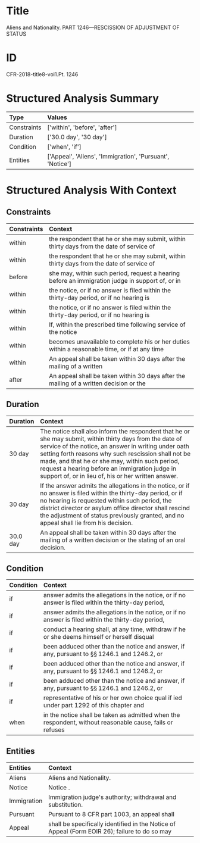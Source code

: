 # Title

 Aliens and Nationality. PART 1246—RESCISSION OF ADJUSTMENT OF STATUS


# ID

 CFR-2018-title8-vol1.Pt. 1246


# Structured Analysis Summary

| Type        | Values                                                    |
|:------------|:----------------------------------------------------------|
| Constraints | ['within', 'before', 'after']                             |
| Duration    | ['30.0 day', '30 day']                                    |
| Condition   | ['when', 'if']                                            |
| Entities    | ['Appeal', 'Aliens', 'Immigration', 'Pursuant', 'Notice'] |


# Structured Analysis With Context

 


## Constraints

| Constraints   | Context                                                                                         |
|:--------------|:------------------------------------------------------------------------------------------------|
| within        | the respondent that he or she may submit, within thirty days from the date of service of        |
| within        | the respondent that he or she may submit, within thirty days from the date of service of        |
| before        | she may, within such period, request a hearing before an immigration judge in support of, or in |
| within        | the notice, or if no answer is filed within the thirty-day period, or if no hearing is          |
| within        | the notice, or if no answer is filed within the thirty-day period, or if no hearing is          |
| within        | If,  within the prescribed time following service of the notice                                 |
| within        | becomes unavailable to complete his or her duties within a reasonable time, or if at any time   |
| within        | An appeal shall be taken  within 30 days after the mailing of a written                         |
| after         | An appeal shall be taken within 30 days  after the mailing of a written decision or the         |


## Duration

| Duration   | Context                                                                                                                                                                                                                                                                                                                                                                           |
|:-----------|:----------------------------------------------------------------------------------------------------------------------------------------------------------------------------------------------------------------------------------------------------------------------------------------------------------------------------------------------------------------------------------|
| 30 day     | The notice shall also inform the respondent that he or she may submit, within thirty days from the date of service of the notice, an answer in writing under oath setting forth reasons why such rescission shall not be made, and that he or she may, within such period, request a hearing before an immigration judge in support of, or in lieu of, his or her written answer. |
| 30 day     | If the answer admits the allegations in the notice, or if no answer is filed within the thirty-day period, or if no hearing is requested within such period, the district director or asylum office director shall rescind the adjustment of status previously granted, and no appeal shall lie from his decision.                                                                |
| 30.0 day   | An appeal shall be taken within 30 days after the mailing of a written decision or the stating of an oral decision.                                                                                                                                                                                                                                                               |


## Condition

| Condition   | Context                                                                                                      |
|:------------|:-------------------------------------------------------------------------------------------------------------|
| if          | answer admits the allegations in the notice, or if no answer is filed within the thirty-day period,          |
| if          | answer admits the allegations in the notice, or if no answer is filed within the thirty-day period,          |
| if          | conduct a hearing shall, at any time, withdraw if  he or she deems himself or herself disqual                |
| if          | been adduced other than the notice and answer, if  any, pursuant to &#167;&#167;&#8201;1246.1 and 1246.2, or |
| if          | been adduced other than the notice and answer, if  any, pursuant to &#167;&#167;&#8201;1246.1 and 1246.2, or |
| if          | been adduced other than the notice and answer, if  any, pursuant to &#167;&#167;&#8201;1246.1 and 1246.2, or |
| if          | representative of his or her own choice qual if ied under part 1292 of this chapter and                      |
| when        | in the notice shall be taken as admitted when the respondent, without reasonable cause, fails or refuses     |


## Entities

| Entities    | Context                                                                                       |
|:------------|:----------------------------------------------------------------------------------------------|
| Aliens      | Aliens  and Nationality.                                                                      |
| Notice      | Notice .                                                                                      |
| Immigration | Immigration  judge's authority; withdrawal and substitution.                                  |
| Pursuant    | Pursuant to 8 CFR part 1003, an appeal shall                                                  |
| Appeal      | shall be specifically identified in the Notice of Appeal (Form EOIR 26); failure to do so may |


